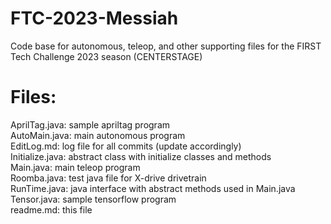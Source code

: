 # FTC-2023-Messiah
Code base for autonomous, teleop, and other supporting files for the FIRST Tech Challenge 2023 season (CENTERSTAGE)

# Files:
AprilTag.java:		sample apriltag program  
AutoMain.java:		main autonomous program  
EditLog.md:			log file for all commits (update accordingly)  
Initialize.java:   	abstract class with initialize classes and methods  
Main.java:   		main teleop program  
Roomba.java:   		test java file for X-drive drivetrain  
RunTime.java:   	java interface with abstract methods used in Main.java  
Tensor.java:   		sample tensorflow program  
readme.md:   		this file  
